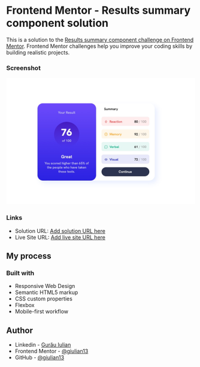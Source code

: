 # Frontend Mentor - Results summary component solution

This is a solution to the [Results summary component challenge on Frontend Mentor](https://www.frontendmentor.io/challenges/results-summary-component-CE_K6s0maV). Frontend Mentor challenges help you improve your coding skills by building realistic projects.

### Screenshot

![](./screenshot.jpeg)

### Links

- Solution URL: [Add solution URL here](https://your-solution-url.com)
- Live Site URL: [Add live site URL here](https://your-live-site-url.com)

## My process

### Built with

- Responsive Web Design
- Semantic HTML5 markup
- CSS custom properties
- Flexbox
- Mobile-first workflow

## Author

- Linkedin - [Gurău Iulian](https://www.linkedin.com/in/gurău-iulian/)
- Frontend Mentor - [@giulian13](https://www.frontendmentor.io/profile/giulian13)
- GitHub - [@giulian13](https://github.com/giulian13/)
